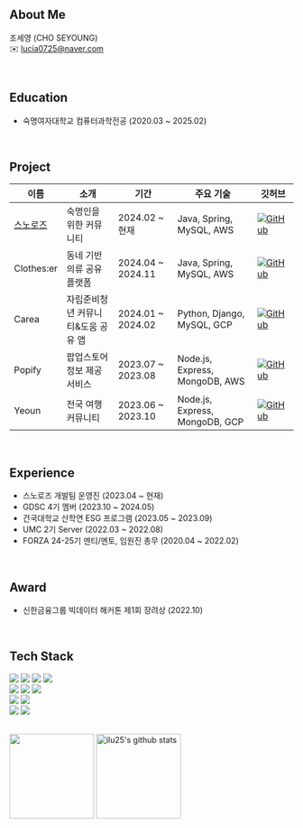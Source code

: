 ## About Me
조세영 (CHO SEYOUNG)  
✉️ lucia0725@naver.com

<br>

## Education
- 숙명여자대학교 컴퓨터과학전공 (2020.03 ~ 2025.02)

<br>

## Project
|이름|소개|기간|주요 기술|깃허브|  
|---|-----|---|---|--|
|[스노로즈](https://snorose.com/)|숙명인을 위한 커뮤니티|2024.02 ~ 현재|Java, Spring, MySQL, AWS|<a href="https://github.com/snorose"><img alt="GitHub" src="https://img.shields.io/badge/GitHub-181717.svg?&style=for-the-badge&logo=GitHub&logoColor=white"/>|
|Clothes:er|동네 기반 의류 공유 플랫폼|2024.04 ~ 2024.11|Java, Spring, MySQL, AWS|<a href="https://github.com/Clothes-er/Clothes-er_BE"><img alt="GitHub" src="https://img.shields.io/badge/GitHub-181717.svg?&style=for-the-badge&logo=GitHub&logoColor=white"/>|
|Carea|자립준비청년 커뮤니티&도움 공유 앱|2024.01 ~ 2024.02|Python, Django, MySQL, GCP|<a href="https://github.com/Team-Carea/Carea-Server"><img alt="GitHub" src="https://img.shields.io/badge/GitHub-181717.svg?&style=for-the-badge&logo=GitHub&logoColor=white"/>|
|Popify|팝업스토어 정보 제공 서비스|2023.07 ~ 2023.08|Node.js, Express, MongoDB, AWS|<a href="https://github.com/OFFICIAL-POPIFY/server"><img alt="GitHub" src="https://img.shields.io/badge/GitHub-181717.svg?&style=for-the-badge&logo=GitHub&logoColor=white"/>|
|Yeoun|전국 여행 커뮤니티|2023.06 ~ 2023.10|Node.js, Express, MongoDB, GCP|<a href="https://github.com/YE0UN/yeoun-server"><img alt="GitHub" src="https://img.shields.io/badge/GitHub-181717.svg?&style=for-the-badge&logo=GitHub&logoColor=white"/>|

<br>

## Experience
- 스노로즈 개발팀 운영진 (2023.04 ~ 현재)
- GDSC 4기 멤버 (2023.10 ~ 2024.05)
- 건국대학교 산학연 ESG 프로그램 (2023.05 ~ 2023.09)
- UMC 2기 Server (2022.03 ~ 2022.08)
- FORZA 24-25기 멘티/멘토, 임원진 총무 (2020.04 ~ 2022.02)

<br>

## Award
- 신한금융그룹 빅데이터 해커톤 제1회 장려상 (2022.10)

<br>

## Tech Stack
<div style="margin: ; text-align: left;" "text-align: left;">
  <img src="https://img.shields.io/badge/Java-007396?style=for-the-badge&logo=Java&logoColor=white">
  <img src="https://img.shields.io/badge/Python-3776AB?style=for-the-badge&logo=Python&logoColor=white">
  <img src="https://img.shields.io/badge/Javascript-F7DF1E?style=for-the-badge&logo=Javascript&logoColor=white">
  <img src="https://img.shields.io/badge/Node.js-339933?style=for-the-badge&logo=Node.js&logoColor=white">
  <br>
  <img src="https://img.shields.io/badge/Spring-6DB33F?style=for-the-badge&logo=spring&logoColor=white">
  <img src="https://img.shields.io/badge/Django-092E20?style=for-the-badge&logo=Django&logoColor=white">
  <img src="https://img.shields.io/badge/Express-000000?style=for-the-badge&logo=Express&logoColor=white">
  <br>
  <img src="https://img.shields.io/badge/MySQL-4479A1?style=for-the-badge&logo=MySQL&logoColor=white">
  <img src="https://img.shields.io/badge/MongoDB-47A248?style=for-the-badge&logo=MongoDB&logoColor=white">
  <br>
  <img src="https://img.shields.io/badge/Amazon AWS-232F3E?style=for-the-badge&logo=Amazon AWS&logoColor=white">
  <img src="https://img.shields.io/badge/Google_Cloud-4285F4?style=for-the-badge&logo=google-cloud&logoColor=white">
</div>

<br>

<a href="https://github.com/ilu25"><img align="center" style="height:150px" src="https://github-readme-stats.vercel.app/api/top-langs/?username=ilu25&layout=compact" /></a>
<a href="https://github.com/ilu25"><img align="center" style="height:150px" src="https://github-readme-stats.vercel.app/api?username=ilu25&show_icons=true&include_all_commits=true" alt="ilu25's github stats" /></a>
